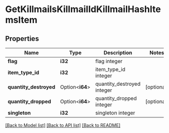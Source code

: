 # GetKillmailsKillmailIdKillmailHashItemsItem

## Properties

Name | Type | Description | Notes
------------ | ------------- | ------------- | -------------
**flag** | **i32** | flag integer | 
**item_type_id** | **i32** | item_type_id integer | 
**quantity_destroyed** | Option<**i64**> | quantity_destroyed integer | [optional]
**quantity_dropped** | Option<**i64**> | quantity_dropped integer | [optional]
**singleton** | **i32** | singleton integer | 

[[Back to Model list]](../README.md#documentation-for-models) [[Back to API list]](../README.md#documentation-for-api-endpoints) [[Back to README]](../README.md)


